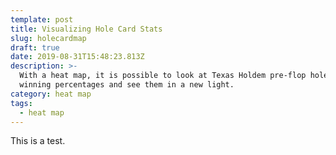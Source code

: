 ```yaml
---
template: post
title: Visualizing Hole Card Stats
slug: holecardmap
draft: true
date: 2019-08-31T15:48:23.813Z
description: >-
  With a heat map, it is possible to look at Texas Holdem pre-flop hole card
  winning percentages and see them in a new light.
category: heat map
tags:
  - heat map
---
```

This is a test.
